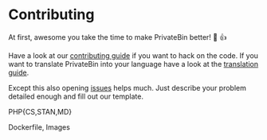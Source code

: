 # Contributing

At first, awesome you take the time to make PrivateBin better! :tada: :+1:

Have a look at our [contributing guide](https://github.com/PrivateBin/PrivateBin/wiki/Development) if you want to hack on the code.
If you want to translate PrivateBin into your language have a look at the [translation guide](https://github.com/PrivateBin/PrivateBin/wiki/Translation).

Except this also opening [issues](https://github.com/PrivateBin/PrivateBin/issues) helps much. Just describe your problem detailed enough and fill out our template.


PHP{CS,STAN,MD}

Dockerfile, Images